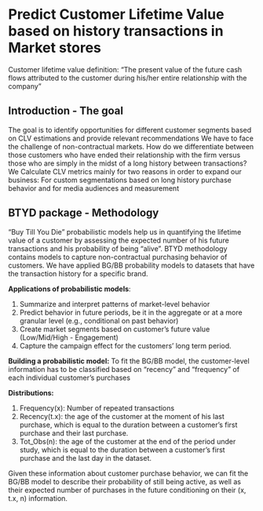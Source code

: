 # Predict Customer Lifetime Value based on history transactions in Market stores
Customer lifetime value definition:
“The present value of the future cash flows attributed to the customer during his/her entire relationship with the company”
## Introduction - The goal
The goal is to identify opportunities for different customer segments based on CLV estimations and provide relevant recommendations
We have to face the challenge of non-contractual markets. How do we differentiate between those customers who have ended their relationship with the firm versus those who are simply in the midst of a long history between transactions?
We Calculate CLV metrics mainly for two reasons in order to expand our business: 
For custom segmentations based on long history purchase behavior and for media audiences and measurement
## BTYD package - Methodology
“Buy Till You Die” probabilistic models help us in quantifying the lifetime value of a customer by assessing the expected number of his future transactions and his probability of being “alive”. BTYD methodology contains models to capture non-contractual purchasing behavior of customers. We have applied BG/BB probability models to datasets that have the transaction history for a specific brand.

**Applications of probabilistic models**:
1. Summarize and interpret patterns of market-level behavior
2. Predict behavior in future periods, be it in the aggregate or at a more granular level (e.g., conditional on past behavior)
3. Create market segments based on customer’s future value (Low/Mid/High - Engagement)
4. Capture the campaign effect for the customers’ long term period.

**Building a probabilistic model:**
To fit the BG/BB model, the customer-level information has to be classified based on “recency” and “frequency” of each individual customer’s purchases

**Distributions:**
1. Frequency(x):  Number of repeated transactions
2. Recency(t.x): the age of the customer at the moment of his last purchase, which is equal to the duration between a customer’s first purchase and their last purchase.
3. Tot_Obs(n): the age of the customer at the end of the period under study, which is equal to the duration between a customer’s first purchase and the last day in the dataset.

Given these information about customer purchase behavior, we can fit the BG/BB model to describe their probability of still being active, as well as their expected number of purchases in the future conditioning on their (x, t.x, n) information.






